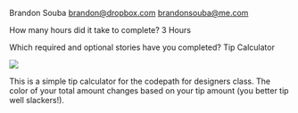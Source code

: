Brandon Souba
brandon@dropbox.com
brandonsouba@me.com

How many hours did it take to complete?
3 Hours

Which required and optional stories have you completed?
Tip Calculator 

![](http://i.imgur.com/SBWqG7G.gifjorda)

This is a simple tip calculator for the codepath for designers class. The color of your total amount changes based on your tip amount (you better tip well slackers!). 

